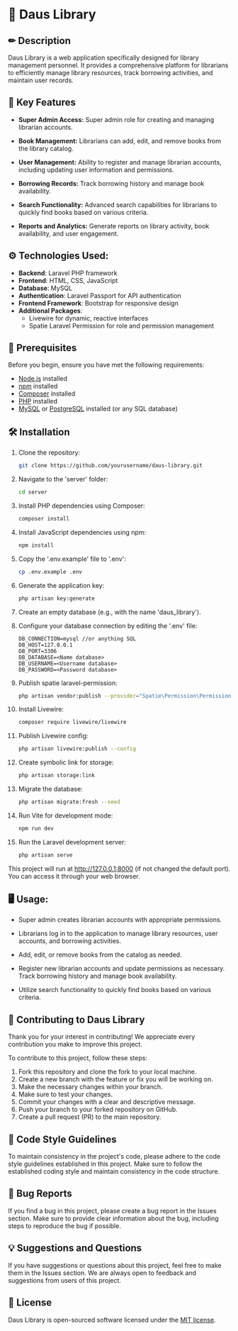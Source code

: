 <h1 style="border-bottom: 0px">🚀 Daus Library</h1>

## ✏ Description

Daus Library is a web application specifically designed for library management personnel. It provides a comprehensive platform for librarians to efficiently manage library resources, track borrowing activities, and maintain user records.

## 🔑 Key Features

-   **Super Admin Access:** Super admin role for creating and managing librarian accounts.

-   **Book Management:** Librarians can add, edit, and remove books from the library catalog.

-   **User Management:** Ability to register and manage librarian accounts, including updating user information and permissions.

-   **Borrowing Records:** Track borrowing history and manage book availability.

-   **Search Functionality:** Advanced search capabilities for librarians to quickly find books based on various criteria.

-   **Reports and Analytics:** Generate reports on library activity, book availability, and user engagement.

## ⚙ Technologies Used:

-   **Backend**: Laravel PHP framework
-   **Frontend**: HTML, CSS, JavaScript
-   **Database**: MySQL
-   **Authentication**: Laravel Passport for API authentication
-   **Frontend Framework**: Bootstrap for responsive design
-   **Additional Packages**:
    -   Livewire for dynamic, reactive interfaces
    -   Spatie Laravel Permission for role and permission management

## 📑 Prerequisites

Before you begin, ensure you have met the following requirements:

-   [Node.js](https://nodejs.org/) installed
-   [npm](https://www.npmjs.com/) installed
-   [Composer](https://getcomposer.org/) installed
-   [PHP](https://www.php.net/) installed
-   [MySQL](https://www.mysql.com/) or [PostgreSQL](https://www.postgresql.org/) installed (or any SQL database)

## 🛠️ Installation

1. Clone the repository:

    ```bash
    git clone https://github.com/yourusername/daus-library.git
    ```

2. Navigate to the 'server' folder:

    ```bash
    cd server
    ```

3. Install PHP dependencies using Composer:

    ```bash
    composer install
    ```

4. Install JavaScript dependencies using npm:

    ```bash
    npm install
    ```

5. Copy the '.env.example' file to '.env':

    ```bash
    cp .env.example .env
    ```

6. Generate the application key:

    ```bash
    php artisan key:generate
    ```

7. Create an empty database (e.g., with the name 'daus_library').

8. Configure your database connection by editing the '.env' file:

    ```plaintext
    DB_CONNECTION=mysql //or anything SQL
    DB_HOST=127.0.0.1
    DB_PORT=3306
    DB_DATABASE=<Name database>
    DB_USERNAME=<Username database>
    DB_PASSWORD=<Password database>
    ```

9. Publish spatie laravel-permission:

    ```bash
    php artisan vendor:publish --provider="Spatie\Permission\PermissionServiceProvider"
    ```

10. Install Livewire:

    ```bash
    composer require livewire/livewire
    ```

11. Publish Livewire config:

    ```bash
    php artisan livewire:publish --config
    ```

12. Create symbolic link for storage:

    ```bash
    php artisan storage:link
    ```

13. Migrate the database:

    ```bash
    php artisan migrate:fresh --seed
    ```

14. Run Vite for development mode:

    ```bash
    npm run dev
    ```

15. Run the Laravel development server:

    ```bash
    php artisan serve
    ```

This project will run at http://127.0.0.1:8000 (if not changed the default port). You can access it through your web browser.

## 🖥 Usage:

-   Super admin creates librarian accounts with appropriate permissions.

-   Librarians log in to the application to manage library resources, user accounts, and borrowing activities.

-   Add, edit, or remove books from the catalog as needed.

-   Register new librarian accounts and update permissions as necessary.
    Track borrowing history and manage book availability.

-   Utilize search functionality to quickly find books based on various criteria.

## 🤝 Contributing to Daus Library

Thank you for your interest in contributing! We appreciate every contribution you make to improve this project.

To contribute to this project, follow these steps:

1. Fork this repository and clone the fork to your local machine.
2. Create a new branch with the feature or fix you will be working on.
3. Make the necessary changes within your branch.
4. Make sure to test your changes.
5. Commit your changes with a clear and descriptive message.
6. Push your branch to your forked repository on GitHub.
7. Create a pull request (PR) to the main repository.

## 📝 Code Style Guidelines

To maintain consistency in the project's code, please adhere to the code style guidelines established in this project. Make sure to follow the established coding style and maintain consistency in the code structure.

## 🐞 Bug Reports

If you find a bug in this project, please create a bug report in the Issues section. Make sure to provide clear information about the bug, including steps to reproduce the bug if possible.

## 💡 Suggestions and Questions

If you have suggestions or questions about this project, feel free to make them in the Issues section. We are always open to feedback and suggestions from users of this project.


## 📄 License

Daus Library is open-sourced software licensed under the [MIT license]('https://github.com/daus-library/blob/4.x/LICENSE.md').
